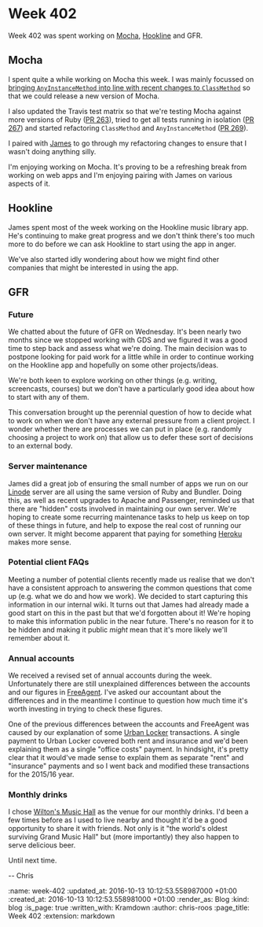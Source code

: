 Week 402
========

Week 402 was spent working on [Mocha][mocha], [Hookline][hookline] and GFR.

## Mocha

I spent quite a while working on Mocha this week. I was mainly focussed on [bringing `AnyInstanceMethod` into line with recent changes to `ClassMethod`][mocha-pr-262] so that we could release a new version of Mocha.

I also updated the Travis test matrix so that we're testing Mocha against more versions of Ruby ([PR 263][mocha-pr-263]), tried to get all tests running in isolation ([PR 267][mocha-pr-267]) and started refactoring `ClassMethod` and `AnyInstanceMethod` ([PR 269][mocha-pr-269]).

I paired with [James][james-mead] to go through my refactoring changes to ensure that I wasn't doing anything silly.

I'm enjoying working on Mocha. It's proving to be a refreshing break from working on web apps and I'm enjoying pairing with James on various aspects of it.

## Hookline

James spent most of the week working on the Hookline music library app. He's continuing to make great progress and we don't think there's too much more to do before we can ask Hookline to start using the app in anger.

We've also started idly wondering about how we might find other companies that might be interested in using the app.

## GFR

### Future

We chatted about the future of GFR on Wednesday. It's been nearly two months since we stopped working with GDS and we figured it was a good time to step back and assess what we're doing. The main decision was to postpone looking for paid work for a little while in order to continue working on the Hookline app and hopefully on some other projects/ideas.

We're both keen to explore working on other things (e.g. writing, screencasts, courses) but we don't have a particularly good idea about how to start with any of them.

This conversation brought up the perennial question of how to decide what to work on when we don't have any external pressure from a client project. I wonder whether there are processes we can put in place (e.g. randomly choosing a project to work on) that allow us to defer these sort of decisions to an external body.

### Server maintenance

James did a great job of ensuring the small number of apps we run on our [Linode][linode] server are all using the same version of Ruby and Bundler. Doing this, as well as recent upgrades to Apache and Passenger, reminded us that there are "hidden" costs involved in maintaining our own server. We're hoping to create some recurring maintenance tasks to help us keep on top of these things in future, and help to expose the real cost of running our own server. It might become apparent that paying for something [Heroku][heroku] makes more sense.

### Potential client FAQs

Meeting a number of potential clients recently made us realise that we don't have a consistent approach to answering the common questions that come up (e.g. what we do and how we work). We decided to start capturing this information in our internal wiki. It turns out that James had already made a good start on this in the past but that we'd forgotten about it! We're hoping to make this information public in the near future. There's no reason for it to be hidden and making it public _might_ mean that it's more likely we'll remember about it.

### Annual accounts

We received a revised set of annual accounts during the week. Unfortunately there are still unexplained differences between the accounts and our figures in [FreeAgent][free-agent]. I've asked our accountant about the differences and in the meantime I continue to question how much time it's worth investing in trying to check these figures.

One of the previous differences between the accounts and FreeAgent was caused by our explanation of some [Urban Locker][urban-locker] transactions. A single payment to Urban Locker covered both rent and insurance and we'd been explaining them as a single "office costs" payment. In hindsight, it's pretty clear that it would've made sense to explain them as separate "rent" and "insurance" payments and so I went back and modified these transactions for the 2015/16 year.

### Monthly drinks

I chose [Wilton's Music Hall][wiltons-music-hall] as the venue for our monthly drinks. I'd been a few times before as I used to live nearby and thought it'd be a good opportunity to share it with friends. Not only is it "the world's oldest surviving Grand Music Hall" but (more importantly) they also happen to serve delicious beer.

Until next time.

-- Chris

[free-agent]: https://www.freeagent.com/
[heroku]: https://www.heroku.com/
[hookline]: http://hookline.tv/
[james-mead]: /james-mead
[linode]: https://www.linode.com/
[mocha]: https://github.com/freerange/mocha
[mocha-pr-262]: https://github.com/freerange/mocha/pull/262
[mocha-pr-263]: https://github.com/freerange/mocha/pull/263
[mocha-pr-267]: https://github.com/freerange/mocha/pull/267
[mocha-pr-269]: https://github.com/freerange/mocha/pull/269
[urban-locker]: http://urbanlocker.co.uk/
[wiltons-music-hall]: https://wiltons.org.uk/

:name: week-402
:updated_at: 2016-10-13 10:12:53.558987000 +01:00
:created_at: 2016-10-13 10:12:53.558981000 +01:00
:render_as: Blog
:kind: blog
:is_page: true
:written_with: Kramdown
:author: chris-roos
:page_title: Week 402
:extension: markdown
